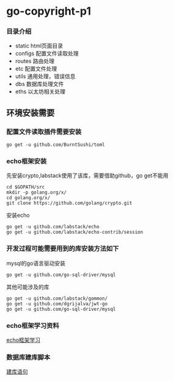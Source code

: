 # go-copyright-p1

### 目录介绍

-  static  html页面目录
-  configs 配置文件读取处理
-  routes  路由处理
-  etc   配置文件处理
-  utils 通用处理，错误信息
-  dbs   数据库处理文件
-  eths  以太坊相关处理

## 环境安装需要

### 配置文件读取插件需要安装

```
go get -u github.com/BurntSushi/toml
```

### echo框架安装

先安装crypto,labstack使用了该库，需要借助github，go get不能用
```
cd $GOPATH/src
mkdir -p golang.org/x/
cd golang.org/x/
git clone https://github.com/golang/crypto.git
```
安装echo
```
go get -u github.com/labstack/echo
go get -u github.com/labstack/echo-contrib/session
```



### 开发过程可能需要用到的库安装方法如下


mysql的go语言驱动安装
```
go get -u github.com/go-sql-driver/mysql
```

其他可能涉及的库
```
go get -u github.com/labstack/gommon/
go get -u github.com/dgrijalva/jwt-go
go get -u github.com/go-sql-driver/mysql
```

### echo框架学习资料

[echo框架学习](https://echo.labstack.com/guide)

### 数据库建库脚本

[建库语句](etc/copyright.sql)